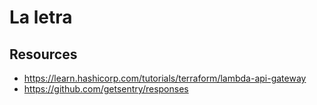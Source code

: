 # La letra

## Resources

- https://learn.hashicorp.com/tutorials/terraform/lambda-api-gateway
- https://github.com/getsentry/responses
